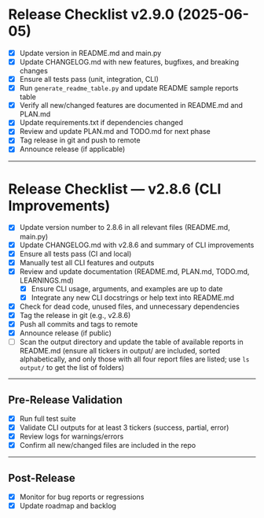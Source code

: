 # Release Checklist v2.9.0 (2025-06-05)

- [x] Update version in README.md and main.py
- [x] Update CHANGELOG.md with new features, bugfixes, and breaking changes
- [x] Ensure all tests pass (unit, integration, CLI)
- [x] Run `generate_readme_table.py` and update README sample reports table
- [x] Verify all new/changed features are documented in README.md and PLAN.md
- [x] Update requirements.txt if dependencies changed
- [x] Review and update PLAN.md and TODO.md for next phase
- [x] Tag release in git and push to remote
- [x] Announce release (if applicable)

---

# Release Checklist — v2.8.6 (CLI Improvements)

- [x] Update version number to 2.8.6 in all relevant files (README.md, main.py)
- [x] Update CHANGELOG.md with v2.8.6 and summary of CLI improvements
- [x] Ensure all tests pass (CI and local)
- [x] Manually test all CLI features and outputs
- [x] Review and update documentation (README.md, PLAN.md, TODO.md, LEARNINGS.md)
    - [x] Ensure CLI usage, arguments, and examples are up to date
    - [x] Integrate any new CLI docstrings or help text into README.md
- [x] Check for dead code, unused files, and unnecessary dependencies
- [x] Tag the release in git (e.g., v2.8.6)
- [x] Push all commits and tags to remote
- [x] Announce release (if public)
- [ ] Scan the output directory and update the table of available reports in README.md (ensure all tickers in output/ are included, sorted alphabetically, and only those with all four report files are listed; use `ls output/` to get the list of folders)

---

## Pre-Release Validation
- [x] Run full test suite
- [x] Validate CLI outputs for at least 3 tickers (success, partial, error)
- [x] Review logs for warnings/errors
- [x] Confirm all new/changed files are included in the repo

---

## Post-Release
- [x] Monitor for bug reports or regressions
- [x] Update roadmap and backlog
